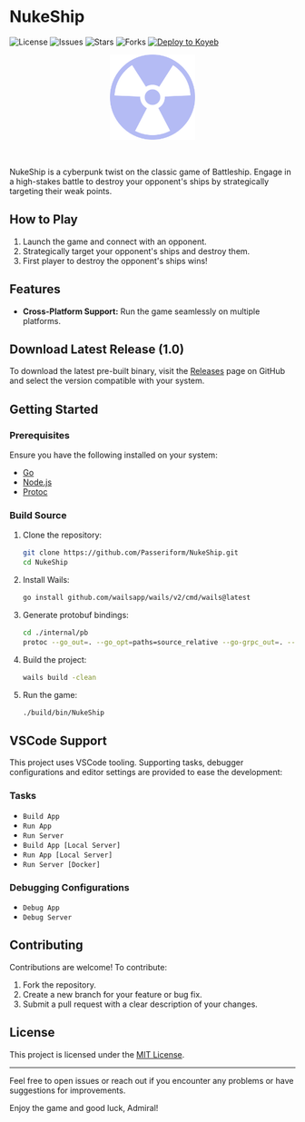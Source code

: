 # NukeShip

![License](https://img.shields.io/github/license/Passeriform/NukeShip)
![Issues](https://img.shields.io/github/issues/Passeriform/NukeShip)
![Stars](https://img.shields.io/github/stars/Passeriform/NukeShip)
![Forks](https://img.shields.io/github/forks/Passeriform/NukeShip)
[![Deploy to Koyeb](https://www.koyeb.com/static/images/deploy/button.svg)](https://app.koyeb.com/deploy?name=nukeship&repository=Passeriform%2FNukeShip&branch=master&instance_type=free)

<div align="center">
  <img src="./pkg/client/frontend/src/assets/radioactive.svg" alt="Radioactive Icon" width="150"/>
</div>

&nbsp;&nbsp;&nbsp;&nbsp;

NukeShip is a cyberpunk twist on the classic game of Battleship. Engage in a high-stakes battle to destroy your opponent's ships by strategically targeting their weak points.

## How to Play

1. Launch the game and connect with an opponent.
2. Strategically target your opponent's ships and destroy them.
3. First player to destroy the opponent's ships wins!

## Features

- **Cross-Platform Support:** Run the game seamlessly on multiple platforms.

## Download Latest Release (1.0)

To download the latest pre-built binary, visit the [Releases](https://github.com/Passeriform/NukeShip/releases) page on GitHub and select the version compatible with your system.

## Getting Started

### Prerequisites

Ensure you have the following installed on your system:

- [Go](https://go.dev/doc/install)
- [Node.js](https://nodejs.org/en/download)
- [Protoc](https://grpc.io/docs/protoc-installation/)

### Build Source

1. Clone the repository:

    ```bash
    git clone https://github.com/Passeriform/NukeShip.git
    cd NukeShip
    ```

2. Install Wails:

    ```bash
    go install github.com/wailsapp/wails/v2/cmd/wails@latest
    ```

3. Generate protobuf bindings:

    ```bash
    cd ./internal/pb
    protoc --go_out=. --go_opt=paths=source_relative --go-grpc_out=. --go-grpc_opt=paths=source_relative --proto_path=. ./*.proto
    ```

4. Build the project:

    ```bash
    wails build -clean
    ```

5. Run the game:

    ```bash
    ./build/bin/NukeShip
    ```

## VSCode Support

This project uses VSCode tooling. Supporting tasks, debugger configurations and editor settings are provided to ease the development:

### Tasks

- `Build App`
- `Run App`
- `Run Server`
- `Build App [Local Server]`
- `Run App [Local Server]`
- `Run Server [Docker]`

### Debugging Configurations

- `Debug App`
- `Debug Server`

## Contributing

Contributions are welcome! To contribute:

1. Fork the repository.
2. Create a new branch for your feature or bug fix.
3. Submit a pull request with a clear description of your changes.

## License

This project is licensed under the [MIT License](LICENSE).

---

Feel free to open issues or reach out if you encounter any problems or have suggestions for improvements.

Enjoy the game and good luck, Admiral!
